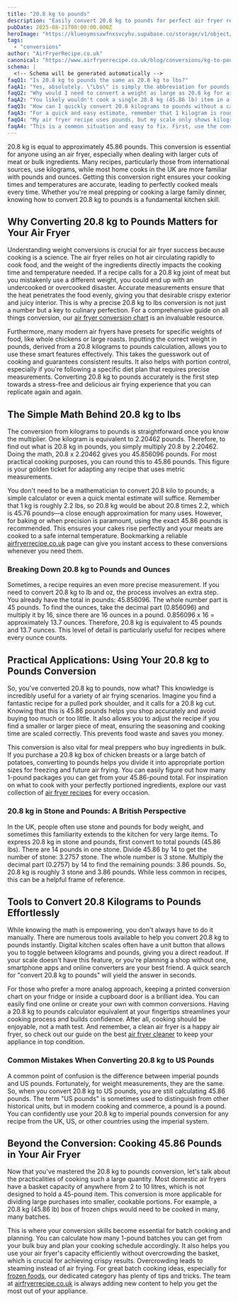 ```yaml
---
title: "20.8 kg to pounds"
description: "Easily convert 20.8 kg to pounds for perfect air fryer recipes. Get accurate measurements and cook with confidence in minutes."
pubDate: 2025-08-21T00:00:00.000Z
heroImage: "https://klueoymssxwfnxsvcyhv.supabase.co/storage/v1/object/public/Shmucket/20-8-kg-to-pounds.webp"
tags:
  - "conversions"
author: "AirFryerRecipe.co.uk"
canonical: "https://www.airfryerrecipe.co.uk/blog/conversions/kg-to-pounds/20-8-kg-to-pounds"
schema: |
  <!-- Schema will be generated automatically -->
faqQ1: "Is 20.8 kg to pounds the same as 20.8 kg to lbs?"
faqA1: "Yes, absolutely. \"Lbs\" is simply the abbreviation for pounds, derived from the Latin word \"libra.\" So, whether you are converting 20.8 kg to pounds or 20.8 kg to lbs, you are calculating the exact same thing. The result will be identical: approximately 45.86 pounds."
faqQ2: "Why would I need to convert a weight as large as 20.8 kg for air frying?"
faqA2: "You likely wouldn't cook a single 20.8 kg (45.86 lb) item in a standard home air fryer due to size constraints. However, this conversion is incredibly useful for bulk buying and portioning. If you purchase a large, cost-effective box of meat or frozen goods weighing 20.8 kg, converting it to pounds helps you divide it into smaller, meal-sized portions that are perfect for your air fryer. It ensures you know exactly how much you have to work with for meal prep."
faqQ3: "How can I quickly convert 20.8 kilograms to pounds without a calculator?"
faqA3: "For a quick and easy estimate, remember that 1 kilogram is roughly equal to 2.2 pounds. To convert 20.8 kg to pounds, multiply 20.8 by 2.2. This gives you 45.76 pounds, which is very close to the precise answer of 45.86 pounds. This mental math is perfect for getting a good idea of the weight while shopping or planning a recipe. For exact measurements, especially in baking, using a calculator or digital scale is always best."
faqQ4: "My air fryer recipe uses pounds, but my scale only shows kilograms. What should I do?"
faqA4: "This is a common situation and easy to fix. First, use the conversion factor (1 kg = 2.20462 lbs) to determine what the recipe's weight is in kilograms. If your scale only shows kg, you can then measure out the correct amount. Alternatively, many modern digital kitchen scales have a unit button that allows you to switch between kilograms, pounds, and ounces. If yours has this feature, simply press the button until it displays the unit you need, making the process seamless."
---
```

<p>20.8 kg is equal to approximately 45.86 pounds. This conversion is essential for anyone using an air fryer, especially when dealing with larger cuts of meat or bulk ingredients. Many recipes, particularly those from international sources, use kilograms, while most home cooks in the UK are more familiar with pounds and ounces. Getting this conversion right ensures your cooking times and temperatures are accurate, leading to perfectly cooked meals every time. Whether you're meal prepping or cooking a large family dinner, knowing how to convert 20.8 kg to pounds is a fundamental kitchen skill.</p>

<h2>Why Converting 20.8 kg to Pounds Matters for Your Air Fryer</h2>
<p>Understanding weight conversions is crucial for air fryer success because cooking is a science. The air fryer relies on hot air circulating rapidly to cook food, and the weight of the ingredients directly impacts the cooking time and temperature needed. If a recipe calls for a 20.8 kg joint of meat but you mistakenly use a different weight, you could end up with an undercooked or overcooked disaster. Accurate measurements ensure that the heat penetrates the food evenly, giving you that desirable crispy exterior and juicy interior. This is why a precise 20.8 kg to lbs conversion is not just a number but a key to culinary perfection. For a comprehensive guide on all things conversion, our <a href="https://www.airfryerrecipe.co.uk/air-fryer-conversion-chart">air fryer conversion chart</a> is an invaluable resource.</p>
<p>Furthermore, many modern air fryers have presets for specific weights of food, like whole chickens or large roasts. Inputting the correct weight in pounds, derived from a 20.8 kilograms to pounds calculation, allows you to use these smart features effectively. This takes the guesswork out of cooking and guarantees consistent results. It also helps with portion control, especially if you're following a specific diet plan that requires precise measurements. Converting 20.8 kg to pounds accurately is the first step towards a stress-free and delicious air frying experience that you can replicate again and again.</p>

<h2>The Simple Math Behind 20.8 kg to lbs</h2>
<p>The conversion from kilograms to pounds is straightforward once you know the multiplier. One kilogram is equivalent to 2.20462 pounds. Therefore, to find out what is 20.8 kg in pounds, you simply multiply 20.8 by 2.20462. Doing the math, 20.8 x 2.20462 gives you 45.856096 pounds. For most practical cooking purposes, you can round this to 45.86 pounds. This figure is your golden ticket for adapting any recipe that uses metric measurements.</p>
<p>You don't need to be a mathematician to convert 20.8 kilo to pounds; a simple calculator or even a quick mental estimate will suffice. Remember that 1 kg is roughly 2.2 lbs, so 20.8 kg would be about 20.8 times 2.2, which is 45.76 pounds—a close enough approximation for many uses. However, for baking or when precision is paramount, using the exact 45.86 pounds is recommended. This ensures your cakes rise perfectly and your meats are cooked to a safe internal temperature. Bookmarking a reliable <a href="https://www.airfryerrecipe.co.uk/">airfryerrecipe.co.uk</a> page can give you instant access to these conversions whenever you need them.</p>

<h3>Breaking Down 20.8 kg to Pounds and Ounces</h3>
<p>Sometimes, a recipe requires an even more precise measurement. If you need to convert 20.8 kg to lb and oz, the process involves an extra step. You already have the total in pounds: 45.856096. The whole number part is 45 pounds. To find the ounces, take the decimal part (0.856096) and multiply it by 16, since there are 16 ounces in a pound. 0.856096 x 16 = approximately 13.7 ounces. Therefore, 20.8 kg is equivalent to 45 pounds and 13.7 ounces. This level of detail is particularly useful for recipes where every ounce counts.</p>

<h2>Practical Applications: Using Your 20.8 kg to Pounds Conversion</h2>
<p>So, you've converted 20.8 kg to pounds, now what? This knowledge is incredibly useful for a variety of air frying scenarios. Imagine you find a fantastic recipe for a pulled pork shoulder, and it calls for a 20.8 kg cut. Knowing that this is 45.86 pounds helps you shop accurately and avoid buying too much or too little. It also allows you to adjust the recipe if you find a smaller or larger piece of meat, ensuring the seasoning and cooking time are scaled correctly. This prevents food waste and saves you money.</p>
<p>This conversion is also vital for meal preppers who buy ingredients in bulk. If you purchase a 20.8 kg box of chicken breasts or a large batch of potatoes, converting to pounds helps you divide it into appropriate portion sizes for freezing and future air frying. You can easily figure out how many 1-pound packages you can get from your 45.86-pound total. For inspiration on what to cook with your perfectly portioned ingredients, explore our vast collection of <a href="https://www.airfryerrecipe.co.uk/recipes">air fryer recipes</a> for every occasion.</p>

<h3>20.8 kg in Stone and Pounds: A British Perspective</h3>
<p>In the UK, people often use stone and pounds for body weight, and sometimes this familiarity extends to the kitchen for very large items. To express 20.8 kg in stone and pounds, first convert to total pounds (45.86 lbs). There are 14 pounds in one stone. Divide 45.86 by 14 to get the number of stone: 3.2757 stone. The whole number is 3 stone. Multiply the decimal part (0.2757) by 14 to find the remaining pounds: 3.86 pounds. So, 20.8 kg is roughly 3 stone and 3.86 pounds. While less common in recipes, this can be a helpful frame of reference.</p>

<h2>Tools to Convert 20.8 Kilograms to Pounds Effortlessly</h2>
<p>While knowing the math is empowering, you don't always have to do it manually. There are numerous tools available to help you convert 20.8 kg to pounds instantly. Digital kitchen scales often have a unit button that allows you to toggle between kilograms and pounds, giving you a direct readout. If your scale doesn't have this feature, or you're planning a shop without one, smartphone apps and online converters are your best friend. A quick search for "convert 20.8 kg to pounds" will yield the answer in seconds.</p>
<p>For those who prefer a more analog approach, keeping a printed conversion chart on your fridge or inside a cupboard door is a brilliant idea. You can easily find one online or create your own with common conversions. Having a 20.8 kg to pounds calculator equivalent at your fingertips streamlines your cooking process and builds confidence. After all, cooking should be enjoyable, not a math test. And remember, a clean air fryer is a happy air fryer, so check out our guide on the best <a href="https://www.airfryerrecipe.co.uk/air-fryer-cleaner">air fryer cleaner</a> to keep your appliance in top condition.</p>

<h3>Common Mistakes When Converting 20.8 kg to US Pounds</h3>
<p>A common point of confusion is the difference between imperial pounds and US pounds. Fortunately, for weight measurements, they are the same. So, when you convert 20.8 kg to US pounds, you are still calculating 45.86 pounds. The term "US pounds" is sometimes used to distinguish from other historical units, but in modern cooking and commerce, a pound is a pound. You can confidently use your 20.8 kg to imperial pounds conversion for any recipe from the UK, US, or other countries using the imperial system.</p>

<h2>Beyond the Conversion: Cooking 45.86 Pounds in Your Air Fryer</h2>
<p>Now that you've mastered the 20.8 kg to pounds conversion, let's talk about the practicalities of cooking such a large quantity. Most domestic air fryers have a basket capacity of anywhere from 2 to 10 litres, which is not designed to hold a 45-pound item. This conversion is more applicable for dividing large purchases into smaller, cookable portions. For example, a 20.8 kg (45.86 lb) box of frozen chips would need to be cooked in many, many batches.</p>
<p>This is where your conversion skills become essential for batch cooking and planning. You can calculate how many 1-pound batches you can get from your bulk buy and plan your cooking schedule accordingly. It also helps you use your air fryer's capacity efficiently without overcrowding the basket, which is crucial for achieving crispy results. Overcrowding leads to steaming instead of air frying. For great batch cooking ideas, especially for <a href="https://www.airfryerrecipe.co.uk/recipe-category/frozen-foods">frozen foods</a>, our dedicated category has plenty of tips and tricks. The team at <a href="https://www.airfryerrecipe.co.uk/">airfryerrecipe.co.uk</a> is always adding new content to help you get the most out of your appliance.</p>
